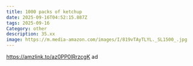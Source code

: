```yaml
---
title: 1000 packs of ketchup
date: 2025-09-16T04:52:15.887Z
tags: 2025-09-16
Category: other
description: 35.xx
image: https://m.media-amazon.com/images/I/819vTAyTLYL._SL1500_.jpg
---
```

https://amzlink.to/az0PP0lRrzcgK ad